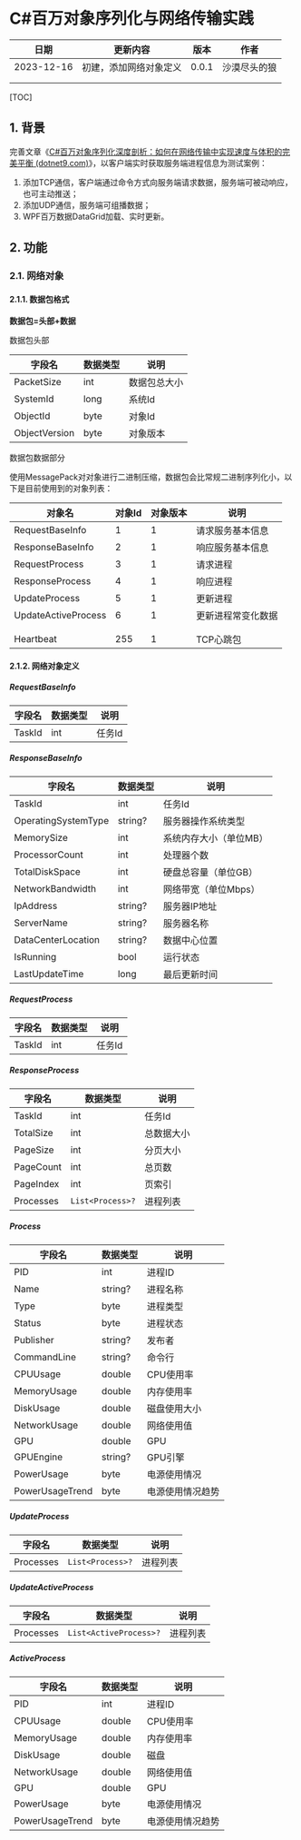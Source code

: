 # C#百万对象序列化与网络传输实践

| 日期       | 更新内容               | 版本  | 作者         |
| ---------- | ---------------------- | ----- | ------------ |
| 2023-12-16 | 初建，添加网络对象定义 | 0.0.1 | 沙漠尽头的狼 |
|            |                        |       |              |
|            |                        |       |              |

[TOC]

## 1. 背景

完善文章《[C#百万对象序列化深度剖析：如何在网络传输中实现速度与体积的完美平衡 (dotnet9.com)](https://dotnet9.com/2023/12/deep-analysis-of-csharp-million-object-serialization-how-to-achieve-a-perfect-balance-between-speed-and-volume-in-network-transm)》，以客户端实时获取服务端进程信息为测试案例：

1. 添加TCP通信，客户端通过命令方式向服务端请求数据，服务端可被动响应，也可主动推送；
2. 添加UDP通信，服务端可组播数据；
3. WPF百万数据DataGrid加载、实时更新。

## 2. 功能

### 2.1. 网络对象

#### 2.1.1. 数据包格式

**数据包=头部+数据**

数据包头部

| 字段名        | 数据类型 | 说明         |
| ------------- | -------- | ------------ |
| PacketSize    | int      | 数据包总大小 |
| SystemId      | long     | 系统Id       |
| ObjectId      | byte     | 对象Id       |
| ObjectVersion | byte     | 对象版本     |

数据包数据部分

使用MessagePack对对象进行二进制压缩，数据包会比常规二进制序列化小，以下是目前使用到的对象列表：

| 对象名              | 对象Id | 对象版本 | 说明               |
| ------------------- | ------ | -------- | ------------------ |
| RequestBaseInfo     | 1      | 1        | 请求服务基本信息   |
| ResponseBaseInfo    | 2      | 1        | 响应服务基本信息   |
| RequestProcess      | 3      | 1        | 请求进程           |
| ResponseProcess     | 4      | 1        | 响应进程           |
| UpdateProcess       | 5      | 1        | 更新进程           |
| UpdateActiveProcess | 6      | 1        | 更新进程常变化数据 |
|                     |        |          |                    |
|                     |        |          |                    |
| Heartbeat           | 255    | 1        | TCP心跳包          |

#### 2.1.2. 网络对象定义

##### RequestBaseInfo

| 字段名 | 数据类型 | 说明   |
| ------ | -------- | ------ |
| TaskId | int      | 任务Id |

##### ResponseBaseInfo

| 字段名              | 数据类型 | 说明                   |
| ------------------- | -------- | ---------------------- |
| TaskId              | int      | 任务Id                 |
| OperatingSystemType | string?  | 服务器操作系统类型     |
| MemorySize          | int      | 系统内存大小（单位MB） |
| ProcessorCount      | int      | 处理器个数             |
| TotalDiskSpace      | int      | 硬盘总容量（单位GB）   |
| NetworkBandwidth    | int      | 网络带宽（单位Mbps）   |
| IpAddress           | string?  | 服务器IP地址           |
| ServerName          | string?  | 服务器名称             |
| DataCenterLocation  | string?  | 数据中心位置           |
| IsRunning           | bool     | 运行状态               |
| LastUpdateTime      | long     | 最后更新时间           |

##### RequestProcess

| 字段名 | 数据类型 | 说明   |
| ------ | -------- | ------ |
| TaskId | int      | 任务Id |

##### ResponseProcess

| 字段名    | 数据类型         | 说明       |
| --------- | ---------------- | ---------- |
| TaskId    | int              | 任务Id     |
| TotalSize | int              | 总数据大小 |
| PageSize  | int              | 分页大小   |
| PageCount | int              | 总页数     |
| PageIndex | int              | 页索引     |
| Processes | `List<Process>?` | 进程列表   |

##### Process

| 字段名          | 数据类型 | 说明             |
| --------------- | -------- | ---------------- |
| PID             | int      | 进程ID           |
| Name            | string?  | 进程名称         |
| Type            | byte     | 进程类型         |
| Status          | byte     | 进程状态         |
| Publisher       | string?  | 发布者           |
| CommandLine     | string?  | 命令行           |
| CPUUsage        | double   | CPU使用率        |
| MemoryUsage     | double   | 内存使用率       |
| DiskUsage       | double   | 磁盘使用大小     |
| NetworkUsage    | double   | 网络使用值       |
| GPU             | double   | GPU              |
| GPUEngine       | string?  | GPU引擎          |
| PowerUsage      | byte     | 电源使用情况     |
| PowerUsageTrend | byte     | 电源使用情况趋势 |

##### UpdateProcess

| 字段名    | 数据类型         | 说明     |
| --------- | ---------------- | -------- |
| Processes | `List<Process>?` | 进程列表 |

##### UpdateActiveProcess

| 字段名    | 数据类型               | 说明     |
| --------- | ---------------------- | -------- |
| Processes | `List<ActiveProcess>?` | 进程列表 |

##### ActiveProcess

| 字段名          | 数据类型 | 说明             |
| --------------- | -------- | ---------------- |
| PID             | int      | 进程ID           |
| CPUUsage        | double   | CPU使用率        |
| MemoryUsage     | double   | 内存使用率       |
| DiskUsage       | double   | 磁盘             |
| NetworkUsage    | double   | 网络使用值       |
| GPU             | double   | GPU              |
| PowerUsage      | byte     | 电源使用情况     |
| PowerUsageTrend | byte     | 电源使用情况趋势 |